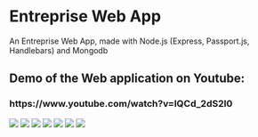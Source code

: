 # Entreprise Web App
An Entreprise Web App, made with Node.js (Express, Passport.js, Handlebars) and Mongodb
<h2> Demo of the Web application on Youtube:</h2>
<h3>https://www.youtube.com/watch?v=lQCd_2dS2I0</h3>


<img src="https://media-exp1.licdn.com/dms/image/C4E22AQGvHltnOFQpAg/feedshare-shrink_1280-alternative/0/1605451209647?e=1613001600&v=beta&t=YS0rsVbx_7RezFocSiVixclfD86RXeTdREFpnICNCkM">

<img src="https://media-exp1.licdn.com/dms/image/C4E22AQEKfrMvSW7hgA/feedshare-shrink_1280-alternative/0/1605451210116?e=1613001600&v=beta&t=WIc8Bg1kWlJ24BLtaTEh8Y0STXFyRj0F2Up8TL72CSI">

<img src="https://media-exp1.licdn.com/dms/image/C4E22AQHTP1-ZgeoZ0w/feedshare-shrink_1280-alternative/0/1605451209961?e=1613001600&v=beta&t=Ban_Tpb3rcPZJcTMoYmLAv6zxmJEsRZYhert919w8Kg">

<img src="https://media-exp1.licdn.com/dms/image/C4E22AQFI8bCPn1isBA/feedshare-shrink_1280-alternative/0/1605451212931?e=1613001600&v=beta&t=d_3VEnBwGKm6n7HUhQSFweMgw1xriJbZACqyBLDt4tI">

<img src="https://media-exp1.licdn.com/dms/image/C4E22AQH4WWbekJT3vA/feedshare-shrink_1280-alternative/0/1605451210080?e=1613001600&v=beta&t=wPkEGll0Yl5E_sFZmzkllH42_QA53gDJCUrju9nWxxc">


<img src="https://media-exp1.licdn.com/dms/image/C4E22AQEXhKAm3R9IEw/feedshare-shrink_1280-alternative/0/1605451209993?e=1613001600&v=beta&t=P_Qjm8Zn1ZZGcEujhLN_GLWnZruC809Bya5A3hYWCfs">

<img src="https://media-exp1.licdn.com/dms/image/C4E22AQG5y2L4ugjaOw/feedshare-shrink_1280-alternative/0/1605451209884?e=1613001600&v=beta&t=HNfHnYkX1WlMAVRNDPcvDG50bGcp7skTvel5_mzCni4">



